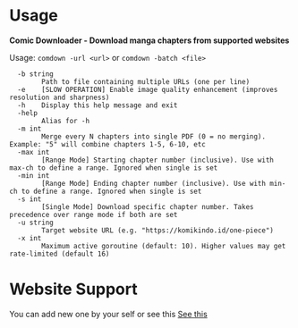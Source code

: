 # Usage

**Comic Downloader - Download manga chapters from supported websites**

Usage: `comdown -url <url>` or `comdown -batch <file>`

```
  -b string
    	Path to file containing multiple URLs (one per line)
  -e	[SLOW OPERATION] Enable image quality enhancement (improves resolution and sharpness)
  -h	Display this help message and exit
  -help
    	Alias for -h
  -m int
    	Merge every N chapters into single PDF (0 = no merging). Example: "5" will combine chapters 1-5, 6-10, etc
  -max int
    	[Range Mode] Starting chapter number (inclusive). Use with max-ch to define a range. Ignored when single is set
  -min int
    	[Range Mode] Ending chapter number (inclusive). Use with min-ch to define a range. Ignored when single is set
  -s int
    	[Single Mode] Download specific chapter number. Takes precedence over range mode if both are set
  -u string
    	Target website URL (e.g. "https://komikindo.id/one-piece")
  -x int
    	Maximum active goroutine (default: 10). Higher values may get rate-limited (default 16)
```

# Website Support

You can add new one by your self or see this [See this](./config.json)
